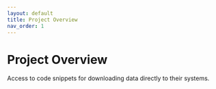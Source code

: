 ```yaml
---
layout: default
title: Project Overview
nav_order: 1
---
```


# Project Overview

Access to code snippets for downloading data directly to their systems. 